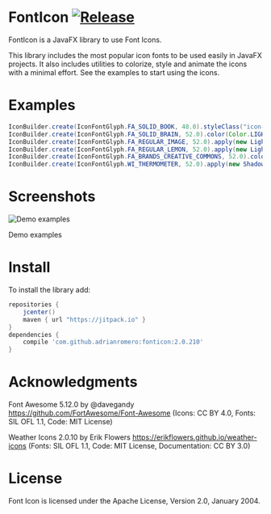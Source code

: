 FontIcon [![Release](https://jitpack.io/v/adrianromero/fonticon.svg)](https://jitpack.io/#adrianromero/fonticon)
========

FontIcon is a JavaFX library to use Font Icons.

This library includes the most popular icon fonts to be used easily in JavaFX projects. It also includes utilities to colorize, style and animate the icons with a minimal effort. See the examples to start using the icons.

Examples
========

```java
IconBuilder.create(IconFontGlyph.FA_SOLID_BOOK, 48.0).styleClass("icon-size").build()
IconBuilder.create(IconFontGlyph.FA_SOLID_BRAIN, 52.0).color(Color.LIGHTGRAY).shine(Color.YELLOW).build()
IconBuilder.create(IconFontGlyph.FA_REGULAR_IMAGE, 52.0).apply(new LightOn(Color.AQUA)).build()
IconBuilder.create(IconFontGlyph.FA_REGULAR_LEMON, 52.0).apply(new LightOff()).build()
IconBuilder.create(IconFontGlyph.FA_BRANDS_CREATIVE_COMMONS, 52.0).color(Color.RED).apply(new ShadowHigh(Color.BLUE)).build()
IconBuilder.create(IconFontGlyph.WI_THERMOMETER, 52.0).apply(new ShadowHole(Color.AZURE)).build()
```

Screenshots
===========

![Demo examples](https://raw.github.com/adrianromero/fonticon/master/screenshot-demo.png)

Demo examples

Install
=======

To install the library add:

   ```gradle
   repositories {
       jcenter()
       maven { url "https://jitpack.io" }
   }
   dependencies {
       compile 'com.github.adrianromero:fonticon:2.0.210'
   }
   ```

Acknowledgments
===============

Font Awesome 5.12.0 by @davegandy
https://github.com/FortAwesome/Font-Awesome
(Icons: CC BY 4.0, Fonts: SIL OFL 1.1, Code: MIT License)

Weather Icons 2.0.10 by Erik Flowers
https://erikflowers.github.io/weather-icons
(Fonts: SIL OFL 1.1, Code: MIT License, Documentation: CC BY 3.0)

License
=======

Font Icon is licensed under the Apache License, Version 2.0, January 2004.

